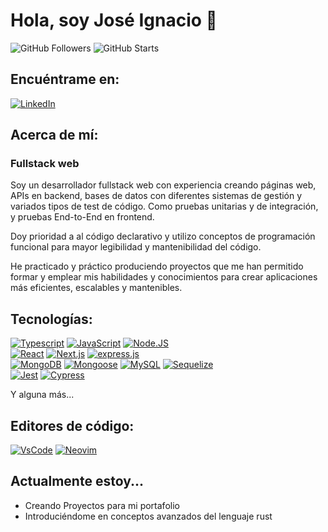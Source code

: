 # Hola, soy José Ignacio 🗿

![GitHub Followers](https://img.shields.io/github/followers/JoseIgnacioGc?style=social)
![GitHub Starts](https://img.shields.io/github/stars/JoseIgnacioGc?style=social)

## Encuéntrame en:

[![LinkedIn](https://img.shields.io/badge/LinkedIn-José_Ignacio-0077B5?style=for-the-badge&logo=linkedin&logoColor=white&labelColor=101010)](https://www.linkedin.com/in/joseignaciogc/)

<!-- [![Web](https://img.shields.io/badge/<e.g. jose.com>-14a1f0?style=for-the-badge&logo=dev.to&logoColor=white&labelColor=101010)](<e.g. jose.com>) -->

## Acerca de mí:

### Fullstack web

Soy un desarrollador fullstack web con experiencia creando páginas web, APIs en backend, bases de datos con diferentes sistemas de gestión y variados tipos de test de código. Como pruebas unitarias y de integración, y pruebas End-to-End en frontend.

Doy prioridad a al código declarativo y utilizo conceptos de programación funcional para mayor legibilidad y mantenibilidad del código.

He practicado y práctico produciendo proyectos que me han permitido formar y emplear mis habilidades y conocimientos para crear aplicaciones más eficientes, escalables y mantenibles.

## Tecnologías:

[![Typescript](https://img.shields.io/badge/Typescript-007acc?style=for-the-badge&logo=typescript&logoColor=white&labelColor=101010)]()
[![JavaScript](https://img.shields.io/badge/JavaScript-F0DB4F?style=for-the-badge&logo=javascript&logoColor=white&labelColor=101010)]()
[![Node.JS](https://img.shields.io/badge/Node.JS-3c873a?style=for-the-badge&logo=node.js&logoColor=white&labelColor=101010)]()
</br>
[![React](https://img.shields.io/badge/React-00d8ff?style=for-the-badge&logo=react&logoColor=white&labelColor=101010)]()
[![Next.js](https://img.shields.io/badge/Next.js-4479A1?style=for-the-badge&logo=Next.js&logoColor=white&labelColor=101010)]()
[![express.js](https://img.shields.io/badge/express.js-4479A1?style=for-the-badge&logo=express&logoColor=white&labelColor=101010)]()
</br>
[![MongoDB](https://img.shields.io/badge/MongoDB-3FA037?style=for-the-badge&logo=mongodb&logoColor=white&labelColor=101010)]()
[![Mongoose](https://img.shields.io/badge/mongoose-3FA037?style=for-the-badge&logo=mongodb&logoColor=white&labelColor=101010)]()
[![MySQL](https://img.shields.io/badge/MySQL-4479A1?style=for-the-badge&logo=mysql&logoColor=white&labelColor=101010)]()
[![Sequelize](https://img.shields.io/badge/sequelize-4479A1?style=for-the-badge&logo=sequelize&logoColor=white&labelColor=101010)]()
</br>
[![Jest](https://img.shields.io/badge/Jest-F0DB4F?style=for-the-badge&logo=jest&logoColor=white&labelColor=101010)]()
[![Cypress](https://img.shields.io/badge/Cypress-5c5c5e?style=for-the-badge&logo=cypress&logoColor=white&labelColor=101010)]()
</br>
<!-- TODO: tecnologías complementarias (docker y git) -->
Y alguna más...

## Editores de código:
[![VsCode](https://img.shields.io/badge/VSCode-3FA037?style=for-the-badge&logo=visualstudiocode&logoColor=white&labelColor=101010)]()
[![Neovim](https://img.shields.io/badge/neovim-3FA037?style=for-the-badge&logo=neovim&logoColor=white&labelColor=101010)]()

## Actualmente estoy...

- Creando Proyectos para mi portafolio
- Introduciéndome en conceptos avanzados del lenguaje rust
